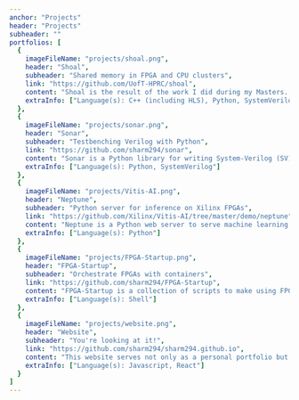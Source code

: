 ```yaml
---
anchor: "Projects"
header: "Projects"
subheader: ""
portfolios: [
  {
    imageFileName: "projects/shoal.png",
    header: "Shoal",
    subheader: "Shared memory in FPGA and CPU clusters",
    link: "https://github.com/UofT-HPRC/shoal",
    content: "Shoal is the result of the work I did during my Masters. It's a communication API for processors and FPGAs to allow communication between them. It is intended to be used under the PGAS (partitioned global address space) memory model. Shoal leverages the Galapagos framework (also from UofT) to create networked clusters of compute.",
    extraInfo: ["Language(s): C++ (including HLS), Python, SystemVerilog, Tcl"]
  },
  {
    imageFileName: "projects/sonar.png",
    header: "Sonar",
    subheader: "Testbenching Verilog with Python",
    link: "https://github.com/sharm294/sonar",
    content: "Sonar is a Python library for writing System-Verilog (SV) testbenches in a convenient syntax. You describe your device-under-test, define what stimuli you want to send to it, and Sonar generates a pure SV (no DPI/VPI) testbench that you can use in your favorite simulator.",
    extraInfo: ["Language(s): Python, SystemVerilog"]
  },
  {
    imageFileName: "projects/Vitis-AI.png",
    header: "Neptune",
    subheader: "Python server for inference on Xilinx FPGAs",
    link: "https://github.com/Xilinx/Vitis-AI/tree/master/demo/neptune",
    content: "Neptune is a Python web server to serve machine learning models for inference on FPGAs. Released as part of Xilinx's MLsuite and Vitis-AI, Neptune allows custom graph construction and running multiple simultaneous services leveraging multiple Xilinx FPGAs.",
    extraInfo: ["Language(s): Python"]
  },
  {
    imageFileName: "projects/FPGA-Startup.png",
    header: "FPGA-Startup",
    subheader: "Orchestrate FPGAs with containers",
    link: "https://github.com/sharm294/FPGA-Startup",
    content: "FPGA-Startup is a collection of scripts to make using FPGAs with LXD containers easier. For a grad course, students were given access to an FPGA for project development. As the resident sysadmin, I used these scripts to program FPGAs, map their PCIe and USB interfaces to a container and provide a kernel module for students to rescan the PCIe bus.",
    extraInfo: ["Language(s): Shell"]
  },
  {
    imageFileName: "projects/website.png",
    header: "Website",
    subheader: "You're looking at it!",
    link: "https://github.com/sharm294/sharm294.github.io",
    content: "This website serves not only as a personal portfolio but also as a place for me to practice JavaScript/React. Over time, I'll add more content to this site.",
    extraInfo: ["Language(s): Javascript, React"]
  }
]
---
```

